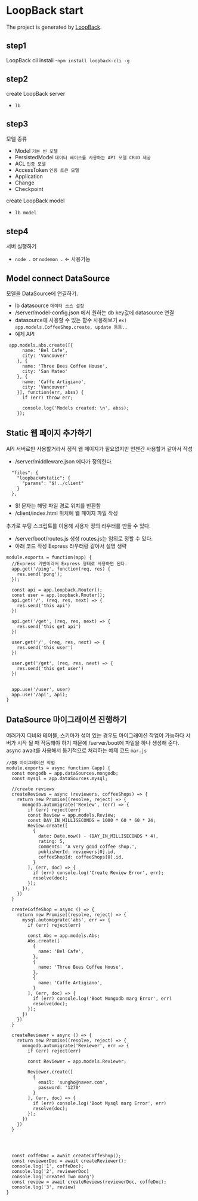 # LoopBack start

The project is generated by [LoopBack](http://loopback.io).

## step1
LoopBack cli install
-`npm install loopback-cli -g`

## step2
create LoopBack server
- `lb`

## step3
모델 종류
- Model                   `기본 빈 모델`
- PersistedModel          `데이터 베이스를 사용하는 API 모델 CRUD 제공`
- ACL                     `인증 모델`
- AccessToken             `인증 토큰 모델`
- Application
- Change
- Checkpoint

create LoopBack model
- `lb model`

## step4
서버 실행하기
- `node .` or `nodemon .`   <- 사용가능

## Model connect DataSource
모델을 DataSource에 연결하기.

- lb datasource `데이터 소스 설정`
- /server/model-config.json 에서 원하는 db key값에 datasource 연결
- datasource에 사용할 수 있는 함수 사용해보기 `ex) app.models.CoffeeShop.create, update 등등..`
- 예제 API
```
 app.models.abs.create([{
      name: 'Bel Cafe',
      city: 'Vancouver'
    }, {
      name: 'Three Bees Coffee House',
      city: 'San Mateo'
    }, {
      name: 'Caffe Artigiano',
      city: 'Vancouver'
    }], function(err, abss) {
      if (err) throw err;

      console.log('Models created: \n', abss);
    });
```

## Static 웹 페이지 추가하기
API 서버로만 사용할거라서 정적 웹 페이지가 필요없지만 언젠간 사용할거 같아서 작성

- /server/middleware.json 에다가 정의한다.
```
  "files": {
    "loopback#static": {
      "params": "$!../client"
    }
  },
```
- $! 문자는 해당 파일 경로 위치를 반환함
- /client/index.html 위치에 웹 페이지 파일 작성

추가로 부팅 스크립트를 이용해 사용자 정의 라우터를 만들 수 있다.
- /server/boot/routes.js 생성 routes.js는 임의로 정할 수 있다.
- 아래 코드 작성 Express 라우터랑 같아서 설명 생략

```
module.exports = function(app) {
  //Express 기반이라서 Express 형태로 사용하면 된다.
  app.get('/ping', function(req, res) {
    res.send('pong');
  });

  const api = app.loopback.Router();
  const user = app.loopback.Router();
  api.get('/', (req, res, next) => {
    res.send('this api')
  })

  api.get('/get', (req, res, next) => {
    res.send('this get api')
  })

  user.get('/', (req, res, next) => {
    res.send('this user')
  })

  user.get('/get', (req, res, next) => {
    res.send('this get user')
  })


  app.use('/user', user)
  app.use('/api', api);
}
```

## DataSource 마이그래이션 진행하기
여러가지 디비와 테이블, 스키마가 섞여 있는 경우도 마이그래이션 작업이 가능하다
서버가 시작 될 때 작동해야 하기 때문에 /server/boot에 파일을 하나 생성해 준다.
async await를 사용해서 동기적으로 처리하는 예제 코드
`mar.js`
```
//DB 마이그레이션 작업
module.exports = async function (app) {
  const mongodb = app.dataSources.mongodb;
  const mysql = app.dataSources.mysql;

  //create reviews
  createReviews = async (reviewers, coffeeShops) => {
    return new Promise((resolve, reject) => {
      mongodb.automigrate('Review', (err) => {
        if (err) reject(err)
        const Review = app.models.Review;
        const DAY_IN_MILLISECONDS = 1000 * 60 * 60 * 24;
        Review.create([
          {
            date: Date.now() - (DAY_IN_MILLISECONDS * 4),
            rating: 5,
            comments: 'A very good coffee shop.',
            publisherId: reviewers[0].id,
            coffeeShopId: coffeeShops[0].id,
          }
        ], (err, doc) => {
          if (err) console.log('Create Review Error', err);
          resolve(doc);
        });
      });
    })
  }

  createCoffeShop = async () => {
    return new Promise((resolve, reject) => {
      mysql.automigrate('abs', err => {
        if (err) reject(err)

        const Abs = app.models.Abs;
        Abs.create([
          {
            name: 'Bel Cafe',
          },
          {
            name: 'Three Bees Coffee House',
          },
          {
            name: 'Caffe Artigiano',
          }
        ], (err, doc) => {
          if (err) console.log('Boot Mongodb marg Error', err)
          resolve(doc);
        });
      })
    })
  }

  createReviewer = async () => {
    return new Promise((resolve, reject) => {
      mongodb.automigrate('Reviewer', err => {
        if (err) reject(err)

        const Reviewer = app.models.Reviewer;

        Reviewer.create([
          {
            email: 'sungho@naver.com',
            password: '1270'
          }
        ], (err, doc) => {
          if (err) console.log('Boot Mysql marg Error', err)
          resolve(doc);
        });
      })
    })
  }




  const coffeDoc = await createCoffeShop();
  const reviewerDoc = await createReviewer();
  console.log('1', coffeDoc);
  console.log('2', reviewerDoc)
  console.log('created Two marg')
  const review = await createReviews(reviewerDoc, coffeDoc);
  console.log('3', review)
}

```




